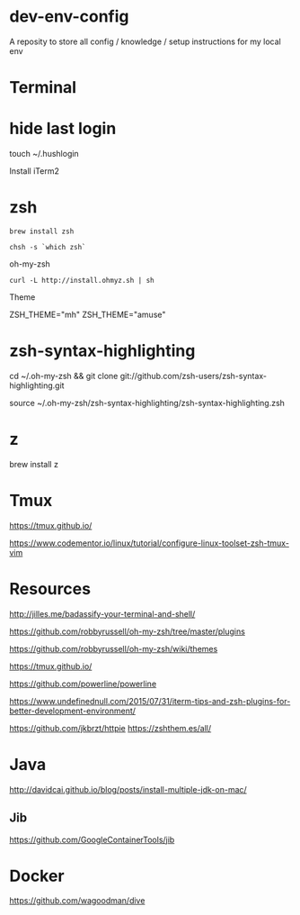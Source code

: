 # dev-env-config
A reposity to store all config / knowledge / setup instructions for my local env


# Terminal

# hide last login
touch ~/.hushlogin

Install iTerm2

# zsh
```
brew install zsh
```

```
chsh -s `which zsh`  
```


oh-my-zsh
```
curl -L http://install.ohmyz.sh | sh
```

Theme 

ZSH_THEME="mh"
ZSH_THEME="amuse"



# zsh-syntax-highlighting

cd ~/.oh-my-zsh && git clone git://github.com/zsh-users/zsh-syntax-highlighting.git  

source ~/.oh-my-zsh/zsh-syntax-highlighting/zsh-syntax-highlighting.zsh  

# z

brew install z



# Tmux
https://tmux.github.io/

https://www.codementor.io/linux/tutorial/configure-linux-toolset-zsh-tmux-vim



# Resources

http://jilles.me/badassify-your-terminal-and-shell/

https://github.com/robbyrussell/oh-my-zsh/tree/master/plugins

https://github.com/robbyrussell/oh-my-zsh/wiki/themes

https://tmux.github.io/

https://github.com/powerline/powerline

https://www.undefinednull.com/2015/07/31/iterm-tips-and-zsh-plugins-for-better-development-environment/

https://github.com/jkbrzt/httpie
https://zshthem.es/all/



# Java

http://davidcai.github.io/blog/posts/install-multiple-jdk-on-mac/

## Jib

https://github.com/GoogleContainerTools/jib

# Docker 

https://github.com/wagoodman/dive
